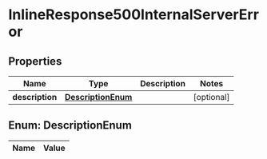 
# InlineResponse500InternalServerError

## Properties
Name | Type | Description | Notes
------------ | ------------- | ------------- | -------------
**description** | [**DescriptionEnum**](#DescriptionEnum) |  |  [optional]


<a name="DescriptionEnum"></a>
## Enum: DescriptionEnum
Name | Value
---- | -----



